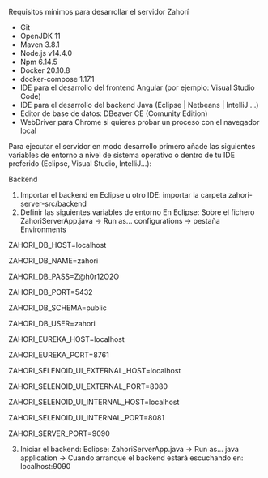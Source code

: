 Requisitos mínimos para desarrollar el servidor Zahorí
- Git
- OpenJDK 11
- Maven 3.8.1
- Node.js v14.4.0
- Npm 6.14.5
- Docker 20.10.8
- docker-compose 1.17.1
- IDE para el desarrollo del frontend Angular (por ejemplo: Visual Studio Code)
- IDE para el desarrollo del backend Java (Eclipse | Netbeans | IntelliJ ...)
- Editor de base de datos: DBeaver CE (Comunity Edition)
- WebDriver para Chrome si quieres probar un proceso con el navegador local

Para ejecutar el servidor en modo desarrollo primero añade las siguientes variables de entorno a nivel de sistema operativo o dentro de tu IDE preferido (Eclipse, Visual Studio, IntelliJ...):

Backend
1. Importar el backend en Eclipse u otro IDE: importar la carpeta zahori-server-src/backend
2. Definir las siguientes variables de entorno
En Eclipse: Sobre el fichero ZahoriServerApp.java -> Run as... configurations -> pestaña Environments

ZAHORI_DB_HOST=localhost

ZAHORI_DB_NAME=zahori

ZAHORI_DB_PASS=Z@h0r12O2O

ZAHORI_DB_PORT=5432

ZAHORI_DB_SCHEMA=public

ZAHORI_DB_USER=zahori

ZAHORI_EUREKA_HOST=localhost

ZAHORI_EUREKA_PORT=8761

ZAHORI_SELENOID_UI_EXTERNAL_HOST=localhost

ZAHORI_SELENOID_UI_EXTERNAL_PORT=8080

ZAHORI_SELENOID_UI_INTERNAL_HOST=localhost

ZAHORI_SELENOID_UI_INTERNAL_PORT=8081

ZAHORI_SERVER_PORT=9090

3. Iniciar el backend:
Eclipse: ZahoriServerApp.java -> Run as... java application
→ Cuando arranque el backend estará escuchando en: localhost:9090
